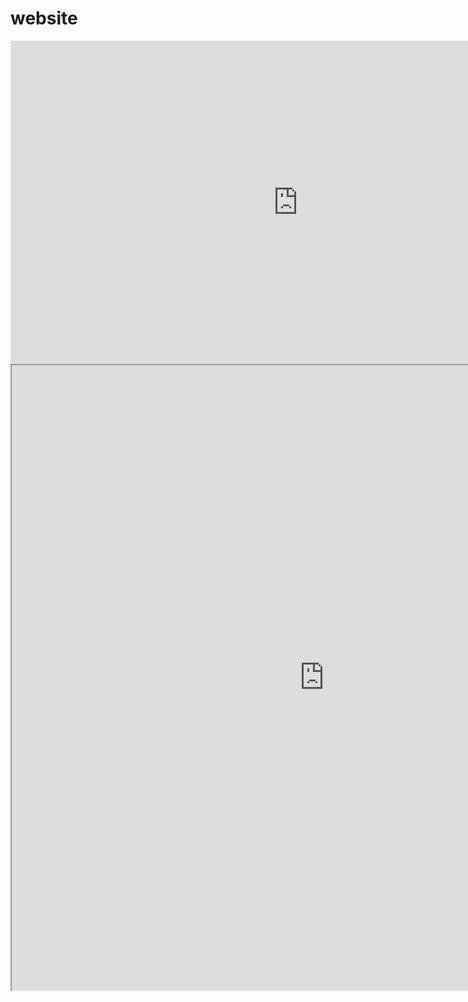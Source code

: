# website

<iframe width="919" height="517" src="https://www.youtube.com/embed/COxGHDYV4aY" frameborder="0" allow="accelerometer; autoplay; encrypted-media; gyroscope; picture-in-picture" allowfullscreen></iframe>


<iframe width="1000" height="1000" src="https://nbviewer.jupyter.org/github/aaarista/IS362/blob/master/Week2_assignment.ipynb"</iframe>
